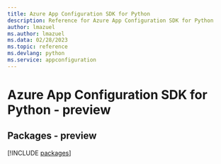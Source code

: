 ```yaml
---
title: Azure App Configuration SDK for Python
description: Reference for Azure App Configuration SDK for Python
author: lmazuel
ms.author: lmazuel
ms.data: 02/28/2023
ms.topic: reference
ms.devlang: python
ms.service: appconfiguration
---
```

# Azure App Configuration SDK for Python - preview
## Packages - preview
[!INCLUDE [packages](app-configuration-index.md)]
